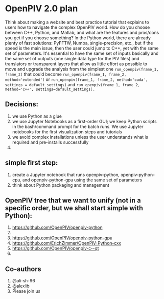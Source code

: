 # OpenPIV 2.0 plan

Think about making a website and best practice tutorial that explains to users how to navigate the complex OpenPIV world. How do you choose between C++, Python, and Matlab, and what are the features and pros/cons you get if you choose something? In the Python world, there are already plenty of fast solutions: PyFFTW, Numba, single-precision, etc., but if the speed is the main issue, then the user could jump to C++, yet with the same set of parameters. It's essential to have the same set of inputs basically and the same set of outputs (one single data type for the PIV files) and translators or transparent layers that allow as little effort as possible to move and upgrade the analysis from the simplest one `run_openpiv(frame_1, frame_2)` that could become `run_openpiv(frame_1, frame_2, method='extended')` or `run_openpiv(frame_1, frame_2, method='cuda', settings = default_settings)` and `run_openpiv(frame_1, frame_2, method='c++', settings=default_settings).` 

## Decisions:
1. we use Python as a glue
2. we use Jupyter Notebooks as a first-order GUI; we keep Python scripts in the bash/command prompt for the batch runs. We use Jupyter notebooks for the first visualization steps and tutorials
3. we avoid complex installations unless the user understands what is required and pre-installs successfully
4. 


## simple first step:
1. create a Jupyter notebook that runs openpiv-python, openpiv-python-cpu, and openpiv-python-gpu using the same set of parameters
2. think about Python packaging and management


## OpenPIV tree that we want to unify (not in a specific order, but we shall start simple with Python):
1. https://github.com/OpenPIV/openpiv-python
2. 
3. https://github.com/OpenPIV/openpiv-python-gpu
4. https://github.com/ErichZimmer/OpenPIV-Python-cxx
5. https://github.com/OpenPIV/openpiv-c--qt
6. 

## Co-authors

1. @ali-sh-96
2. @alexlib
3. Please join us
